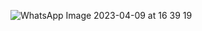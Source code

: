 ![WhatsApp Image 2023-04-09 at 16 39 19](https://user-images.githubusercontent.com/83288606/230769066-9302df54-cde8-4779-b422-b92f3831ece6.jpeg)
